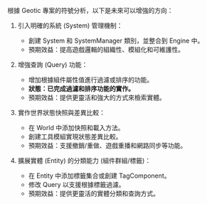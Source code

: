 根據 Geotic 專案的符號分析，以下是未來可以增強的方向：

1. 引入明確的系統 (System) 管理機制：
   - 創建 System 和 SystemManager 類別，並整合到 Engine 中。
   - 預期效益：提高遊戲邏輯的組織性、模組化和可維護性。

2. 增強查詢 (Query) 功能：
   - 增加根據組件屬性值進行過濾或排序的功能。
   - **狀態：已完成過濾和排序功能的實作。**
   - 預期效益：提供更靈活和強大的方式來檢索實體。

3. 實作世界狀態快照與差異比較：
   - 在 World 中添加快照和載入方法。
   - 創建工具模組實現狀態差異比較。
   - 預期效益：支援撤銷/重做、遊戲重播和網路同步等功能。

4. 擴展實體 (Entity) 的分類能力 (組件群組/標籤)：
   - 在 Entity 中添加標籤集合或創建 TagComponent。
   - 修改 Query 以支援根據標籤過濾。
   - 預期效益：提供更靈活的實體分類和查詢方式。